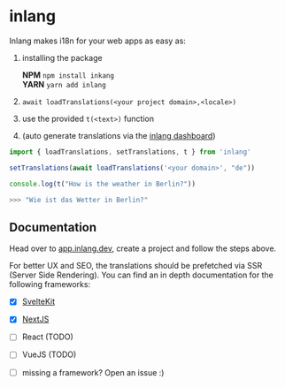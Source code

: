 # inlang
Inlang makes i18n for your web apps as easy as:
1. installing the package   

   **NPM**    `npm install inkang`  
   **YARN**  `yarn add inlang`
   
   
3. `await loadTranslations(<your project domain>,<locale>)` 
4. use the provided `t(<text>)` function
5. (auto generate translations via the [inlang dashboard](https://app.inlang.dev)) 

```JavaScript
import { loadTranslations, setTranslations, t } from 'inlang'

setTranslations(await loadTranslations('<your domain>', "de"))

console.log(t("How is the weather in Berlin?"))

>>> "Wie ist das Wetter in Berlin?"
```

## Documentation

Head over to [app.inlang.dev](https://app.inlang.dev), create a project and follow the steps above. 

For better UX and SEO, the translations should be prefetched via SSR (Server Side Rendering). 
You can find an in depth documentation for the following frameworks: 

- [x] [SvelteKit](documentation/sveltekit.md)
- [x] [NextJS](documentation/nextjs.md)
- [ ] React (TODO)
- [ ] VueJS (TODO)
- [ ] missing a framework? Open an issue :)


